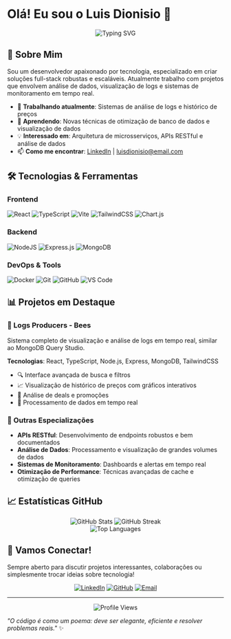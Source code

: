 # Olá! Eu sou o Luis Dionisio 👋

<div align="center">
  <img src="https://readme-typing-svg.herokuapp.com?font=Fira+Code&pause=1000&color=2F81F7&center=true&vCenter=true&width=435&lines=Desenvolvedor+Full+Stack;Especialista+em+React+%26+Node.js;Entusiasta+de+Dados+e+APIs;Sempre+aprendendo+algo+novo!" alt="Typing SVG" />
</div>

## 🚀 Sobre Mim

Sou um desenvolvedor apaixonado por tecnologia, especializado em criar soluções full-stack robustas e escaláveis. Atualmente trabalho com projetos que envolvem análise de dados, visualização de logs e sistemas de monitoramento em tempo real.

- 🔭 **Trabalhando atualmente**: Sistemas de análise de logs e histórico de preços
- 🌱 **Aprendendo**: Novas técnicas de otimização de banco de dados e visualização de dados
- 💡 **Interessado em**: Arquitetura de microsserviços, APIs RESTful e análise de dados
- 📫 **Como me encontrar**: [LinkedIn](https://linkedin.com/in/luisdionisio) | luisdionisio@email.com

## 🛠️ Tecnologias & Ferramentas

### Frontend
![React](https://img.shields.io/badge/react-%2320232a.svg?style=for-the-badge&logo=react&logoColor=%2361DAFB)
![TypeScript](https://img.shields.io/badge/typescript-%23007ACC.svg?style=for-the-badge&logo=typescript&logoColor=white)
![Vite](https://img.shields.io/badge/vite-%23646CFF.svg?style=for-the-badge&logo=vite&logoColor=white)
![TailwindCSS](https://img.shields.io/badge/tailwindcss-%2338B2AC.svg?style=for-the-badge&logo=tailwind-css&logoColor=white)
![Chart.js](https://img.shields.io/badge/chart.js-F5788D.svg?style=for-the-badge&logo=chart.js&logoColor=white)

### Backend
![NodeJS](https://img.shields.io/badge/node.js-6DA55F?style=for-the-badge&logo=node.js&logoColor=white)
![Express.js](https://img.shields.io/badge/express.js-%23404d59.svg?style=for-the-badge&logo=express&logoColor=%2361DAFB)
![MongoDB](https://img.shields.io/badge/MongoDB-%234ea94b.svg?style=for-the-badge&logo=mongodb&logoColor=white)

### DevOps & Tools
![Docker](https://img.shields.io/badge/docker-%230db7ed.svg?style=for-the-badge&logo=docker&logoColor=white)
![Git](https://img.shields.io/badge/git-%23F05033.svg?style=for-the-badge&logo=git&logoColor=white)
![GitHub](https://img.shields.io/badge/github-%23121011.svg?style=for-the-badge&logo=github&logoColor=white)
![VS Code](https://img.shields.io/badge/Visual%20Studio%20Code-0078d4.svg?style=for-the-badge&logo=visual-studio-code&logoColor=white)

## 📊 Projetos em Destaque

### 🐝 Logs Producers - Bees
Sistema completo de visualização e análise de logs em tempo real, similar ao MongoDB Query Studio.

**Tecnologias**: React, TypeScript, Node.js, Express, MongoDB, TailwindCSS
- 🔍 Interface avançada de busca e filtros
- 📈 Visualização de histórico de preços com gráficos interativos
- 🎯 Análise de deals e promoções
- 🔄 Processamento de dados em tempo real

### 🚀 Outras Especializações
- **APIs RESTful**: Desenvolvimento de endpoints robustos e bem documentados
- **Análise de Dados**: Processamento e visualização de grandes volumes de dados
- **Sistemas de Monitoramento**: Dashboards e alertas em tempo real
- **Otimização de Performance**: Técnicas avançadas de cache e otimização de queries

## 📈 Estatísticas GitHub

<div align="center">
  <img src="https://github-readme-stats.vercel.app/api?username=luisdionisiovn&theme=dark&hide_border=false&include_all_commits=true&count_private=true" alt="GitHub Stats" />
  <img src="https://github-readme-streak-stats.herokuapp.com/?user=luisdionisiovn&theme=dark&hide_border=false" alt="GitHub Streak" />
</div>

<div align="center">
  <img src="https://github-readme-stats.vercel.app/api/top-langs/?username=luisdionisiovn&theme=dark&hide_border=false&include_all_commits=true&count_private=true&layout=compact" alt="Top Languages" />
</div>

## 🤝 Vamos Conectar!

Sempre aberto para discutir projetos interessantes, colaborações ou simplesmente trocar ideias sobre tecnologia!

<div align="center">
  
[![LinkedIn](https://img.shields.io/badge/LinkedIn-%230077B5.svg?style=for-the-badge&logo=linkedin&logoColor=white)](https://linkedin.com/in/luisdionisio)
[![GitHub](https://img.shields.io/badge/GitHub-%23121011.svg?style=for-the-badge&logo=github&logoColor=white)](https://github.com/luisdionisiovn)
[![Email](https://img.shields.io/badge/Email-D14836?style=for-the-badge&logo=gmail&logoColor=white)](mailto:luisdionisio@email.com)

</div>

---

<div align="center">
  <img src="https://komarev.com/ghpvc/?username=luisdionisiovn&style=for-the-badge&color=blue" alt="Profile Views" />
</div>

*"O código é como um poema: deve ser elegante, eficiente e resolver problemas reais."* ✨ 
